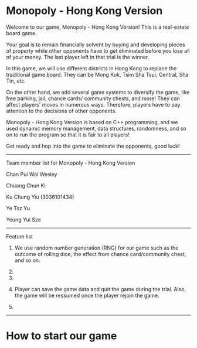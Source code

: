 # Monopoly - Hong Kong Version
Welcome to our game, Monopoly - Hong Kong Version!
This is a real-estate board game.

Your goal is to remain financially solvent by buying and developing pieces of property while other opponents have to get eliminated before you lose all of your money. The last player left in that trial is the winner.

In this game, we will use different districts in Hong Kong to replace the traditional game board. They can be Mong Kok, Tsim Sha Tsui, Central, Sha Tin, etc.

On the other hand, we add several game systems to diversify the game, like free parking, jail, chance cards/ community chests, and more! They can affect players' moves in numerous ways. Therefore, players have to pay attention to the decisions of other opponents.

Monopoly - Hong Kong Version is based on C++ programming, and we used dynamic memory management, data structures, randomness, and so on to run the program so that it is fair to all players!

Get ready and hop into the game to eliminate the opponents, good luck!

-----------------------------------------------------------------------------------------------------------------------------------

Team member list for Monopoly - Hong Kong Version

Chan Pui Wai Wesley

Chuang Chun Ki

Ku Chung Yiu (3036101434)

Ye Tsz Yu

Yeung Yui Sze

-----------------------------------------------------------------------------------------------------------------------------------

Feature list

1. We use random number generation (RNG) for our game such as the outcome of rolling dice, the effect from chance card/community chest, and so on.

2. 

3.

4. Player can save the game data and quit the game during the trial. Also, the game will be ressumed once the player rejoin the game.

5.

-----------------------------------------------------------------------------------------------------------------------------------

# How to start our game
